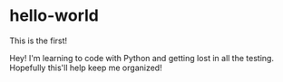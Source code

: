 # hello-world
This is the first!

Hey! I'm learning to code with Python and getting lost in all the testing. Hopefully this'll help keep me organized!
